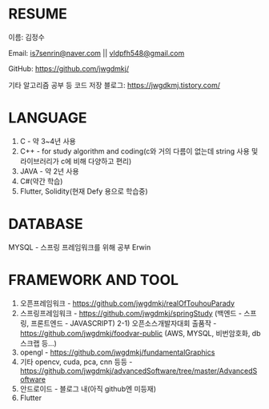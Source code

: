 # RESUME
이름: 김정수

Email: is7senrin@naver.com || vldpfh548@gmail.com

GitHub: <https://github.com/jwgdmkj/>

기타 알고리즘 공부 등 코드 저장 블로그: <https://jwgdkmj.tistory.com/>

# LANGUAGE
1. C - 약 3~4년 사용
2. C++ - for study algorithm and coding(c와 거의 다름이 없는데 string 사용 및 라이브러리가 c에 비해 다양하고 편리)
3. JAVA - 약 2년 사용
4. C#(약간 학습)
5. Flutter, Solidity(현재 Defy 용으로 학습중) 

# DATABASE
MYSQL - 스프링 프레임워크를 위해 공부
Erwin

# FRAMEWORK AND TOOL
1. 오픈프레임워크 - https://github.com/jwgdmkj/realOfTouhouParady
2. 스프링프레임워크 - https://github.com/jwgdmkj/springStudy (백엔드 - 스프링, 프론트엔드 - JAVASCRIPT)
2-1) 오픈소스개발자대회 출품작 - https://github.com/jwgdmkj/foodvar-public (AWS, MYSQL, 비번암호화, db스크랩 등...)
3. opengl - https://github.com/jwgdmkj/fundamentalGraphics
4. 기타 opencv, cuda, pca, cnn 등등 - https://github.com/jwgdmkj/advancedSoftware/tree/master/AdvancedSoftware
5. 안드로이드 - 블로그 내(아직 github엔 미등재)
6. Flutter
